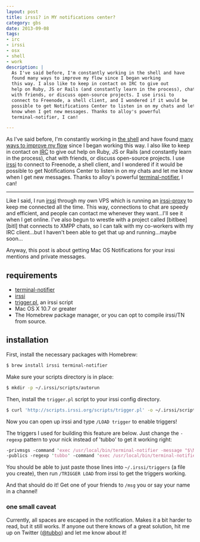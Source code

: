 ```yaml
---
layout: post
title: irssi? in MY notifications center?
category: gbs
date: 2013-09-08
tags:
- irc
- irssi
- osx
- shell
- work
description: |
  As I've said before, I'm constantly working in the shell and have
  found many ways to improve my flow since I began working
  this way. I also like to keep in contact on IRC to give out
  help on Ruby, JS or Rails (and constantly learn in the process), chat
  with friends, or discuss open-source projects. I use irssi to
  connect to Freenode, a shell client, and I wondered if it would be
  possible to get Notifications Center to listen in on my chats and let me
  know when I get new messages. Thanks to alloy's powerful
  terminal-notifier, I can!

---
```




As I've said before, I'm constantly working in [the shell][zsh] and have
found [many ways to improve my flow][dots] since I began working
this way. I also like to keep in contact on [IRC][freenode] to give out
help on Ruby, JS or Rails (and constantly learn in the process), chat
with friends, or discuss open-source projects. I use [irssi][irssi] to
connect to Freenode, a shell client, and I wondered if it would be
possible to get Notifications Center to listen in on my chats and let me
know when I get new messages. Thanks to alloy's powerful
[terminal-notifier][tn], I can!

* * *

Like I said, I run [irssi][irssi] through my own VPS which is running an
[irssi-proxy][proxy] to keep me connected all the time. This way,
connections to chat are speedy and efficient, and people can contact me
whenever they want...I'll see it when I get online. I've also begun to
wrestle with a project called [bitlbee][bitl] that connects to XMPP
chats, so I can talk with my co-workers with my IRC client...but I
haven't been able to get that up and running...maybe soon...

Anyway, this post is about getting Mac OS Notifications for your irssi
mentions and private messages.

## requirements

- [terminal-notifier][tn]
- [irssi][irssi]
- [trigger.pl][triggers], an irssi script
- Mac OS X 10.7 or greater
- The Homebrew package manager, or you can opt to compile irssi/TN from
  source.

## installation

First, install the necessary packages with Homebrew:

```bash
$ brew install irssi terminal-notifier
```

Make sure your scripts directory is in place:

```bash
$ mkdir -p ~/.irssi/scripts/autorun
```

Then, install the `trigger.pl` script to your irssi config directory.

```bash
$ curl 'http://scripts.irssi.org/scripts/trigger.pl' -o ~/.irssi/scripts/autorun/trigger.pl
```

Now you can open up irssi and type `/LOAD trigger` to enable triggers!

The triggers I used for building this feature are below. Just change the `-regexp` pattern
to your nick instead of 'tubbo' to get it working right:

```perl
-privmsgs -command 'exec /usr/local/bin/terminal-notifier -message "$\M" -title "$\N"'
-publics -regexp 'tubbo' -command 'exec /usr/local/bin/terminal-notifier -message "$\M" -title "$\N ($\C)"' 
```

You should be able to just paste those lines into `~/.irssi/triggers` (a
file you create), then run `/TRIGGER LOAD` from irssi to get the
triggers working.

And that should do it! Get one of your friends to `/msg` you or say your
name in a channel!

### one small caveat

Currently, all spaces are escaped in the notification. Makes it a bit
harder to read, but it still works. If anyone out there knows of a great
solution, hit me up on Twitter ([@tubbo][twitter]) and let me know about
it!

[tn]: http://github.com/alloy/terminal-notifier
[triggers]: http://scripts.irssi.org/html/trigger.pl.html
[zsh]: http://zsh.org
[dots]: http://github.com/tubbo/dots
[freenode]: http://freenode.org
[irssi]: http://irssi.org
[proxy]: http://irssi.org/documentation/proxy
[twitter]: http://twitter.com/tubbo
